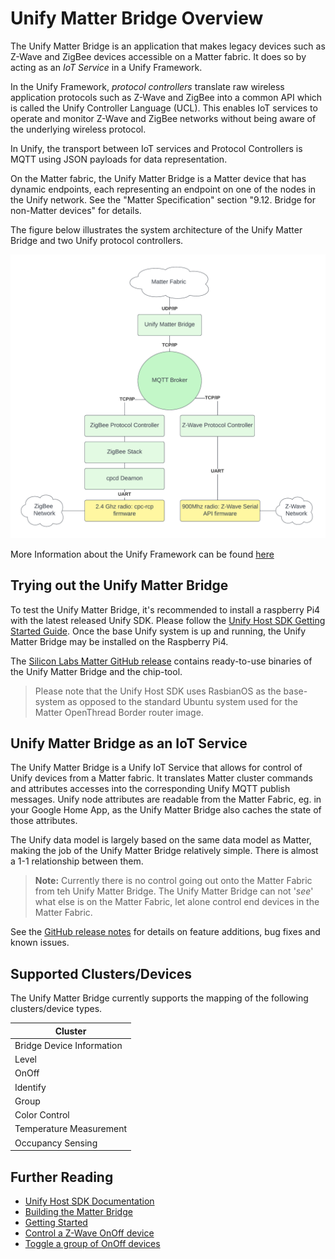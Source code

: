 # Unify Matter Bridge Overview

The Unify Matter Bridge is an application that makes legacy devices such as
Z-Wave and ZigBee devices accessible on a Matter fabric. It does so by acting as
an _IoT Service_ in a Unify Framework.

In the Unify Framework, _protocol controllers_ translate raw wireless
application protocols such as Z-Wave and ZigBee into a common API which is
called the Unify Controller Language (UCL). This enables IoT services to operate
and monitor Z-Wave and ZigBee networks without being aware of the underlying
wireless protocol.

In Unify, the transport between IoT services and Protocol Controllers is MQTT
using JSON payloads for data representation.

On the Matter fabric, the Unify Matter Bridge is a Matter device that has
dynamic endpoints, each representing an endpoint on one of the nodes in the
Unify network. See the "Matter Specification" section "9.12. Bridge for
non-Matter devices" for details.

The figure below illustrates the system architecture of the Unify Matter Bridge
and two Unify protocol controllers.

![UnifyMatterBridgeSystem](UnifyMatterSystem.png)

More Information about the Unify Framework can be found [here](https://siliconlabs.github.io/UnifySDK/doc/UnifySDK.html)

## Trying out the Unify Matter Bridge

To test the Unify Matter Bridge, it's recommended to install a raspberry Pi4
with the latest released Unify SDK. Please follow the [Unify Host SDK Getting
Started Guide](https://siliconlabs.github.io/UnifySDK/doc/getting_started.html).
Once the base Unify system is up and running, the Unify Matter Bridge may be installed
on the Raspberry Pi4.

The [Silicon Labs Matter GitHub release](https://github.com/SiliconLabs/matter/releases)
contains ready-to-use binaries of the Unify Matter Bridge and the chip-tool.

>Please note that the Unify Host SDK uses RasbianOS as the base-system as opposed to the standard Ubuntu system used for the Matter OpenThread Border router image.

## Unify Matter Bridge as an IoT Service

The Unify Matter Bridge is a Unify IoT Service that allows for control of Unify devices from a Matter fabric.
It translates Matter cluster commands and attributes accesses into the corresponding Unify MQTT publish messages.
Unify node attributes are readable from the Matter Fabric, eg. in your Google Home App, as the Unify Matter Bridge also caches the state of those attributes.

The Unify data model is largely based on the same data model as Matter, making the job of the Unify Matter Bridge relatively simple.
There is almost a 1-1 relationship between them.

> **Note:** Currently there is no control going out onto the Matter Fabric from teh Unify Matter Bridge. The Unify Matter Bridge can not '_see_' what else is on the Matter Fabric, let alone control end devices in the Matter Fabric.

See the [GitHub release notes](https://github.com/SiliconLabs/matter/releases) for details on feature additions, bug fixes and known issues.

## Supported Clusters/Devices

The Unify Matter Bridge currently supports the mapping of the following clusters/device types.

| Cluster                   |
|---------------------------|
| Bridge Device Information |
| Level                     |
| OnOff                     |
| Identify                  |
| Group                     |
| Color Control             |
| Temperature Measurement   |
| Occupancy Sensing         |

## Further Reading

- [Unify Host SDK Documentation](https://siliconlabs.github.io/UnifySDK/doc/UnifySDK.html)
- [Building the Matter Bridge](./readme_building.md)
- [Getting Started](./readme_user.md#running-the-matter-bridge)
- [Control a Z-Wave OnOff device](./readme_user.md#toggle-an-onoff-device)
- [Toggle a group of OnOff devices](./readme_user.md#toggle-a-group-of-onoff-devices)
